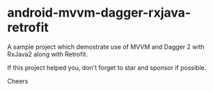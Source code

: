 # android-mvvm-dagger-rxjava-retrofit
A sample project which demostrate use of MVVM and Dagger 2 with RxJava2 along with Retrofit.

If this project helped you, don't forget to star and sponsor if possible.

Cheers
